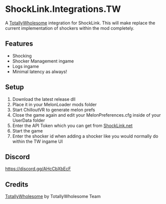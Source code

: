 ﻿# ShockLink.Integrations.TW
A [TotallyWholesome](https://github.com/TotallyWholesome/TotallyWholesomeMod) integration for ShockLink. This will make replace the current implementation of shockers within the mod completely.

## Features
+ Shocking
+ Shocker Management ingame
+ Logs ingame
+ Minimal latency as always!

## Setup
1. Download the latest release dll
2. Place it in your MelonLoader mods folder
3. Start ChilloutVR to generate melon prefs
4. Close the game again and edit your MelonPreferences.cfg inside of your UserData folder
5. Enter the API Token which you can get from [ShockLink.net](https://shocklink.net/#/dashboard/tokens)
6. Start the game
7. Enter the shocker id when adding a shocker like you would normally do within the TW ingame UI

## Discord
https://discord.gg/AHcCbXbEcF

## Credits
[TotallyWholesome](https://github.com/TotallyWholesome) by TotallyWholesome Team 